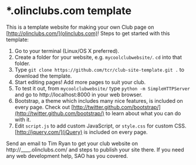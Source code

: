 # *.olinclubs.com template

This is a template website for making your own Club page on [http://olinclubs.com/](olinclubs.com)! Steps to get started with this template:

1. Go to your terminal (Linux/OS X preferred).
1. Create a folder for your website, e.g. `mycoolclubwebsite/`. `cd` into that folder.
1. Type `git clone https://github.com/tcr/club-site-template.git .` to download the template.
1. Start editing pages! Add more pages to suit your club.
1. To test it out, from `mycoolclubwebsite/` type `python -m SimpleHTTPServer` and go to http://localhost:8000 in your web browser.
1. Bootstrap, a theme which includes many nice features, is included on every page. Check out [http://twitter.github.com/bootstrap/](http://twitter.github.com/bootstrap/) to learn about what you can do with it.
1. Edit `script.js` to add custom JavaScript, or `style.css` for custom CSS. [http://jquery.com/](jQuery) is included on every page.

Send an email to Tim Ryan to get your club website on http://\_\_\_\_.olinclubs.com/ and steps to publish your site there. If you need any web development help, SAO has you covered.